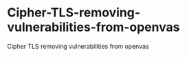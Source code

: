 # Cipher-TLS-removing-vulnerabilities-from-openvas
Cipher TLS removing vulnerabilities from openvas
